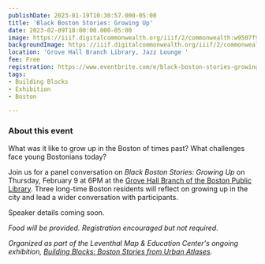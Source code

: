 ```yaml
---
publishDate: 2023-01-19T10:30:57.000-05:00
title: 'Black Boston Stories: Growing Up'
date: 2023-02-09T18:00:00.000-05:00
image: https://iiif.digitalcommonwealth.org/iiif/2/commonwealth:w9507f96r/2867,5535,3362,1262/full/0/default.jpg
backgroundImage: https://iiif.digitalcommonwealth.org/iiif/2/commonwealth:w9507f96r/2867,5535,3362,1262/full/0/default.jpg
location: 'Grove Hall Branch Library, Jazz Lounge '
fee: Free
registration: https://www.eventbrite.com/e/black-boston-stories-growing-up-tickets-518990944887
tags:
- Building Blocks
- Exhibition
- Boston

---
```

### About this event

What was it like to grow up in the Boston of times past? What challenges face young Bostonians today?

Join us for a panel conversation on _Black Boston Stories: Growing Up_ on Thursday, February 9 at 6PM at the [Grove Hall Branch of the Boston Public Library](https://www.bpl.org/locations/grove-hall/). Three long-time Boston residents will reflect on growing up in the city and lead a wider conversation with participants.

Speaker details coming soon.

_Food will be provided. Registration encouraged but not required._

_Organized as part of the Leventhal Map & Education Center's ongoing exhibition,_ [_Building Blocks: Boston Stories from Urban Atlases_](https://www.leventhalmap.org/about/press-releases/new-exhibition-building-blocks-boston-stories-from-urban-atlases-opens-at-leventhal-map-education-center-january-13-2023-1/)_._